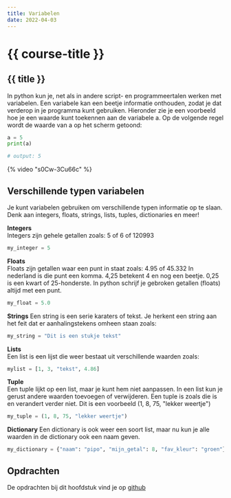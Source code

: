 ```yaml
---
title: Variabelen
date: 2022-04-03
---
```


# {{ course-title }}

## {{ title }}
In python kun je, net als in andere script- en programmeertalen werken met variabelen. Een variabele kan een beetje informatie onthouden, zodat je dat verderop in je programma kunt gebruiken.
Hieronder zie je een voorbeeld hoe je een waarde kunt toekennen aan de variabele a. Op de volgende regel wordt de waarde van a op het scherm getoond:

```python
a = 5
print(a)

# output: 5
```

{% video "s0Cw-3Cu66c" %}

## Verschillende typen variabelen
Je kunt variabelen gebruiken om verschillende typen informatie op te slaan. Denk aan integers, floats, strings, lists, tuples, dictionaries en meer!  

**Integers**  
Integers zijn gehele getallen zoals: 5 of 6 of 120993
```python
my_integer = 5
```
**Floats**  
Floats zijn getallen waar een punt in staat zoals: 4.95 of 45.332
In nederland is die punt een komma. 4,25 betekent 4 en nog een beetje. 0,25 is een kwart of 25-honderste. In python schrijf je gebroken getallen (floats) altijd met een punt.
```python
my_float = 5.0
```
**Strings**
Een string is een serie karaters of tekst. Je herkent een string aan het feit dat er aanhalingstekens omheen staan zoals: 
```python
my_string = "Dit is een stukje tekst"
```
**Lists**  
Een list is een lijst die weer bestaat uit verschillende waarden zoals: 
```python
mylist = [1, 3, "tekst", 4.86]
```

**Tuple**  
Een tuple lijkt op een list, maar je kunt hem niet aanpassen. In een list kun je gerust andere waarden toevoegen of verwijderen. Een tuple is zoals die is en verandert verder niet. Dit is een voorbeeld (1, 8, 75, "lekker weertje")
```python
my_tuple = (1, 8, 75, "lekker weertje")
```
**Dictionary**
Een dictionary is ook weer een soort list, maar nu kun je alle waarden in de dictionary ook een naam geven.
```python
my_dictionary = {"naam": "pipo", "mijn_getal": 8, "fav_kleur": "groen"}
```

## Opdrachten
De opdrachten bij dit hoofdstuk vind je op [github](https://github.com/DeltionICT/python_basis_opdrachten)
